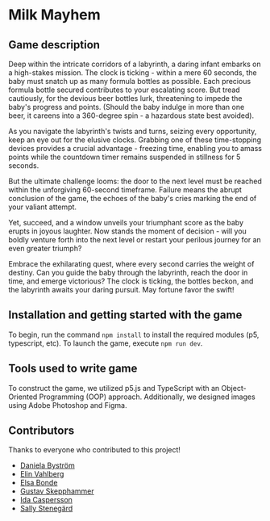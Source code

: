 # Milk Mayhem

## Game description
Deep within the intricate corridors of a labyrinth, a daring infant embarks on a high-stakes mission. The clock is ticking - within a mere 60 seconds, the baby must snatch up as many formula bottles as possible. Each precious formula bottle secured contributes to your escalating score. But tread cautiously, for the devious beer bottles lurk, threatening to impede the baby's progress and points. (Should the baby indulge in more than one beer, it careens into a 360-degree spin - a hazardous state best avoided).

As you navigate the labyrinth's twists and turns, seizing every opportunity, keep an eye out for the elusive clocks. Grabbing one of these time-stopping devices provides a crucial advantage - freezing time, enabling you to amass points while the countdown timer remains suspended in stillness for 5 seconds.

But the ultimate challenge looms: the door to the next level must be reached within the unforgiving 60-second timeframe. Failure means the abrupt conclusion of the game, the echoes of the baby's cries marking the end of your valiant attempt.

Yet, succeed, and a window unveils your triumphant score as the baby erupts in joyous laughter. Now stands the moment of decision - will you boldly venture forth into the next level or restart your perilous journey for an even greater triumph?

Embrace the exhilarating quest, where every second carries the weight of destiny. Can you guide the baby through the labyrinth, reach the door in time, and emerge victorious? The clock is ticking, the bottles beckon, and the labyrinth awaits your daring pursuit. May fortune favor the swift!

## Installation and getting started with the game
To begin, run the command `npm install` to install the required modules (p5, typescript, etc). To launch the game, execute `npm run dev`.


## Tools used to write game
To construct the game, we utilized p5.js and TypeScript with an Object-Oriented Programming (OOP) approach. Additionally, we designed images using Adobe Photoshop and Figma.

## Contributors

Thanks to everyone who contributed to this project!

- [Daniela Byström](https://github.com/danibystrom)
- [Elin Vahlberg](https://github.com/mypinkworld)
- [Elsa Bonde](https://github.com/ElsaBonde)
- [Gustav Skepphammer](https://github.com/Grusk2)
- [Ida Caspersson](https://github.com/iiddaa96)
- [Sally Stenegärd](https://github.com/sallymaria99)
